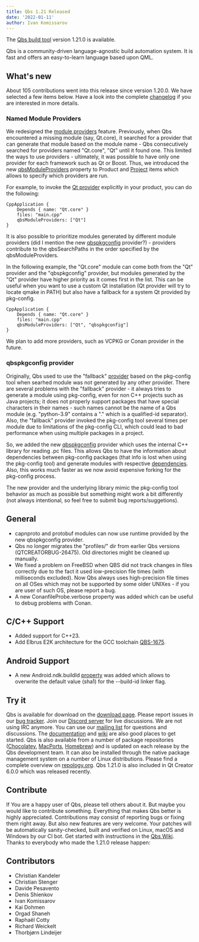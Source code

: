 ```yaml
---
title: Qbs 1.21 Released
date: '2022-01-11'
author: Ivan Komissarov
---
```


The [Qbs build tool](http://qbs.io) version 1.21.0 is available.

Qbs is a community-driven language-agnostic build automation system. It is fast
and offers an easy-to-learn language based upon QML.

## What's new

About 105 contributions went into this release since version 1.20.0. We have
selected a few items below. Have a look into the complete
[changelog](https://code.qt.io/cgit/qbs/qbs.git/tree/changelogs/changes-1.21.0.md)
if you are interested in more details.

<!--more-->

### Named Module Providers

We redesigned the [module providers](https://doc.qt.io/qbs/module-providers.html) feature.
Previously, when Qbs encountered a missing module (say, Qt.core), it searched for a provider
that can generate that module based on the module name - Qbs consecutively searched for providers
named "Qt.core", "Qt" until it found one. This limited the ways to use providers -
ultimately, it was possible to have only one provider for each framework such as
Qt or Boost. Thus, we introduced the new [qbsModuleProviders](https://doc-snapshots.qt.io/qbs-master/qml-qbslanguageitems-product.html#qbsModuleProviders-prop) property to Product and
[Project](https://doc-snapshots.qt.io/qbs-master/qml-qbslanguageitems-project.html#qbsModuleProviders-prop)
items which allows to specify which providers are run.

For example, to invoke the [Qt provider](https://doc.qt.io/qbs/qml-qbsmoduleproviders-qt.html)
explicitly in your product, you can do the following:

```
CppApplication {
    Depends { name: "Qt.core" }
    files: "main.cpp"
    qbsModuleProviders: ["Qt"]
}
```

It is also possible to prioritize modules generated by different module providers (did I mention
the new [qbspkgconfig](https://doc.qt.io/qbs/qml-qbsmoduleproviders-qbspkgconfig.html) provider?) -
providers contribute to the qbsSearchPaths in the order specified by the qbsModuleProviders.

In the following example, the "Qt.core" module can come both from the "Qt" provider and the
"qbspkgconfig" provider, but modules generated by the "Qt" provider have higher priority as it
comes first in the list. This can be useful when you want to use a custom Qt installation (Qt
provider will try to locate qmake in PATH) but also have a fallback for a system Qt
provided by pkg-config.

```
CppApplication {
    Depends { name: "Qt.core" }
    files: "main.cpp"
    qbsModuleProviders: ["Qt", "qbspkgconfig"]
}
```

We plan to add more providers, such as VCPKG or Conan provider in the future.

### qbspkgconfig provider

Originally, Qbs used to use the "fallback"
[provider](https://doc-snapshots.qt.io/qbs-master/module-providers.html#how-qbs-uses-module-providers)
based on the pkg-config tool when searhed module was not generated by any other provider. There
are several problems with the "fallback" provider - it always tries to generate a module using
pkg-config, even for non C++ projects such as Java projects; it does not properly support
packages that have special characters in their names - such names cannot be the name of a Qbs module
(e.g. "python-3.9" contains a "." which is a qualified-id separator). Also, the "fallback" provider
invoked the pkg-config tool several times per module due to limitations of the pkg-config CLI,
which could lead to bad performance when using multiple packages in a project.

So, we added the new [qbspkgconfig](https://doc.qt.io/qbs/qml-qbsmoduleproviders-qbspkgconfig.html)
provider which uses the internal C++ library for reading .pc files. This allows Qbs to have
the information about dependencies between pkg-config packages (that info is lost when using
the pkg-config tool) and generate modules with respective [dependencies](https://doc.qt.io/qbs/qml-qbsmoduleproviders-qbspkgconfig.html#mergeDependencies-prop). Also, this works much faster
as we now avoid expensive forking for the pkg-config process.

The new provider and the underlying library mimic the pkg-config tool behavior as much as possible
but something might work a bit differently (not always intentional, so feel free to submit
bug reports/suggetions).

## General

* capnproto and protobuf modules can now use runtime provided by the new qbspkgconfig provider.
* Qbs no longer migrates the "profiles/" dir from earlier Qbs versions (QTCREATORBUG-26475).
  Old directories might be cleaned up manually.
* We fixed a problem on FreeBSD when QBS did not track changes in files correctly due to the fact
  it used low-precision file times (with milliseconds excluded). Now Qbs always uses high-precision
  file times on all OSes which may not be supported by some older UNIXes - if you are user of such
  OS, please report a bug.
* A new ConanfileProbe.verbose property was added which can be useful to debug problems with
  Conan.

## C/C++ Support

* Added support for C++23.
* Add Elbrus E2K architecture for the GCC toolchain
  [QBS-1675](https://bugreports.qt.io/browse/QBS-1675).

## Android Support

* A new Android.ndk.buildId
  [property](https://doc.qt.io/qbs/qml-qbsmodules-android-ndk.html#buildId-prop) was added which
  allows to overwrite the default value (sha1) for the --build-id linker flag.

## Try it

Qbs is available for download on the [download
page](https://download.qt.io/official_releases/qbs/1.21.0). Please
report issues in our [bug tracker](https://bugreports.qt.io/browse/QBS/). Join our [Discord
server](https://discord.gg/zhMHvC5GNa) for live discussions. We are not
using IRC anymore. You can use our [mailing list](https://lists.qt-project.org/mailman/listinfo/qbs)
for questions and discussions. The [documentation](https://doc.qt.io/qbs/index.html)
and [wiki](https://wiki.qt.io/Qbs) are also good places to get started.
Qbs is also available from a number of package repositories
([Chocolatey](https://chocolatey.org/packages/qbs),
[MacPorts](https://www.macports.org/ports.php?by=name&substr=qbs),
[Homebrew](https://formulae.brew.sh/formula/qbs)) and is updated on each
release by the Qbs development team. It can also be installed through
the native package management system on a number of Linux distributions.
Please find a complete overview on
[repology.org](https://repology.org/project/qbs/versions).
Qbs 1.21.0 is also included in Qt Creator 6.0.0 which was released recently.

## Contribute

If You are a happy user of Qbs, please tell others about it. But maybe you would
like to contribute something. Everything that makes Qbs better is highly
appreciated. Contributions may consist of reporting bugs or fixing them right
away. But also new features are very welcome. Your patches will be automatically
sanity-checked, built and verified on Linux, macOS and Windows by our CI bot.
Get started with instructions in the [Qbs Wiki](https://wiki.qt.io/Qbs).
Thanks to everybody who made the 1.21.0 release happen:

## Contributors
* Christian Kandeler
* Christian Stenger
* Davide Pesavento
* Denis Shienkov
* Ivan Komissarov
* Kai Dohmen
* Orgad Shaneh
* Raphaël Cotty
* Richard Weickelt
* Thorbjørn Lindeijer
